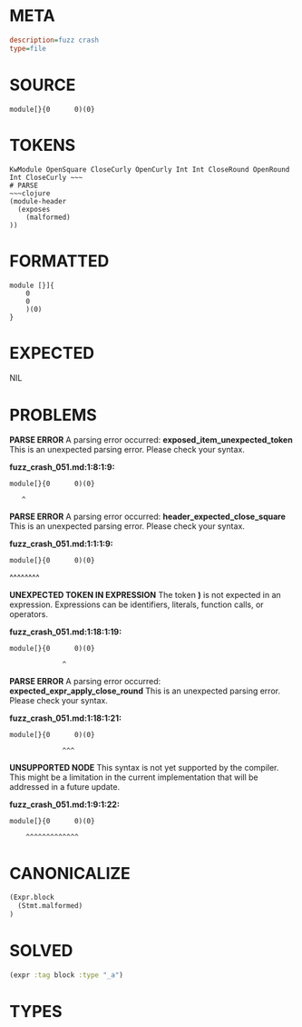 # META
~~~ini
description=fuzz crash
type=file
~~~
# SOURCE
~~~roc
module[}{0      0)(0}
~~~
# TOKENS
~~~text
KwModule OpenSquare CloseCurly OpenCurly Int Int CloseRound OpenRound Int CloseCurly ~~~
# PARSE
~~~clojure
(module-header
  (exposes
    (malformed)
))
~~~
# FORMATTED
~~~roc
module [}]{
	0
	0
	)(0)
}
~~~
# EXPECTED
NIL
# PROBLEMS
**PARSE ERROR**
A parsing error occurred: **exposed_item_unexpected_token**
This is an unexpected parsing error. Please check your syntax.

**fuzz_crash_051.md:1:8:1:9:**
```roc
module[}{0      0)(0}
```
       ^


**PARSE ERROR**
A parsing error occurred: **header_expected_close_square**
This is an unexpected parsing error. Please check your syntax.

**fuzz_crash_051.md:1:1:1:9:**
```roc
module[}{0      0)(0}
```
^^^^^^^^


**UNEXPECTED TOKEN IN EXPRESSION**
The token **)** is not expected in an expression.
Expressions can be identifiers, literals, function calls, or operators.

**fuzz_crash_051.md:1:18:1:19:**
```roc
module[}{0      0)(0}
```
                 ^


**PARSE ERROR**
A parsing error occurred: **expected_expr_apply_close_round**
This is an unexpected parsing error. Please check your syntax.

**fuzz_crash_051.md:1:18:1:21:**
```roc
module[}{0      0)(0}
```
                 ^^^


**UNSUPPORTED NODE**
This syntax is not yet supported by the compiler.
This might be a limitation in the current implementation that will be addressed in a future update.

**fuzz_crash_051.md:1:9:1:22:**
```roc
module[}{0      0)(0}
```
        ^^^^^^^^^^^^^


# CANONICALIZE
~~~clojure
(Expr.block
  (Stmt.malformed)
)
~~~
# SOLVED
~~~clojure
(expr :tag block :type "_a")
~~~
# TYPES
~~~roc
~~~
